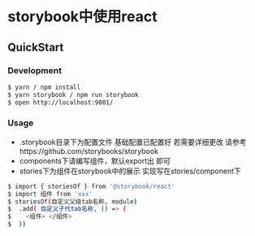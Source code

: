 # storybook中使用react

## QuickStart

### Development

```bash
$ yarn / npm install
$ yarn storybook / npm run storybook
$ open http://localhost:9001/
```
### Usage
* .storybook目录下为配置文件 基础配置已配置好 若需要详细更改 请参考https://github.com/storybooks/storybook
* components下请编写组件，默认export出 即可
* stories下为组件在storybook中的展示 实现写在stories/component下

```bash
$ import { storiesOf } from '@storybook/react'
$ import 组件 from 'xxx'
$ storiesOf(自定义父级tab名称, module)
$  .add( 自定义子代tab名称, () => (
$    <组件> </组件>
$  ))
```

